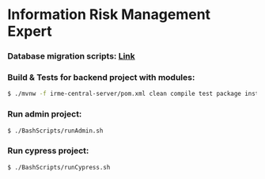 # Information Risk Management Expert

### Database migration scripts: [ Link ](irme-db-migration/README.MD)

### Build & Tests for backend project with modules:

```bash
$ ./mvnw -f irme-central-server/pom.xml clean compile test package install
```

### Run admin project:

```bash
$ ./BashScripts/runAdmin.sh
```

### Run cypress project:

```bash
$ ./BashScripts/runCypress.sh
```